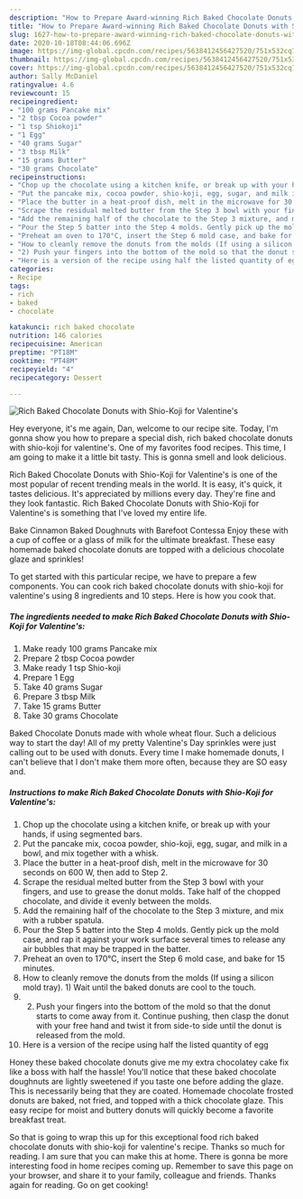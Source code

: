 ```yaml
---
description: "How to Prepare Award-winning Rich Baked Chocolate Donuts with Shio-Koji for Valentine&amp;#39;s"
title: "How to Prepare Award-winning Rich Baked Chocolate Donuts with Shio-Koji for Valentine&amp;#39;s"
slug: 1627-how-to-prepare-award-winning-rich-baked-chocolate-donuts-with-shio-koji-for-valentine-and-39-s
date: 2020-10-18T08:44:06.696Z
image: https://img-global.cpcdn.com/recipes/5638412456427520/751x532cq70/rich-baked-chocolate-donuts-with-shio-koji-for-valentines-recipe-main-photo.jpg
thumbnail: https://img-global.cpcdn.com/recipes/5638412456427520/751x532cq70/rich-baked-chocolate-donuts-with-shio-koji-for-valentines-recipe-main-photo.jpg
cover: https://img-global.cpcdn.com/recipes/5638412456427520/751x532cq70/rich-baked-chocolate-donuts-with-shio-koji-for-valentines-recipe-main-photo.jpg
author: Sally McDaniel
ratingvalue: 4.6
reviewcount: 15
recipeingredient:
- "100 grams Pancake mix"
- "2 tbsp Cocoa powder"
- "1 tsp Shiokoji"
- "1 Egg"
- "40 grams Sugar"
- "3 tbsp Milk"
- "15 grams Butter"
- "30 grams Chocolate"
recipeinstructions:
- "Chop up the chocolate using a kitchen knife, or break up with your hands, if using segmented bars."
- "Put the pancake mix, cocoa powder, shio-koji, egg, sugar, and milk in a bowl, and mix together with a whisk."
- "Place the butter in a heat-proof dish, melt in the microwave for 30 seconds on 600 W, then add to Step 2."
- "Scrape the residual melted butter from the Step 3 bowl with your fingers, and use to grease the donut molds. Take half of the chopped chocolate, and divide it evenly between the molds."
- "Add the remaining half of the chocolate to the Step 3 mixture, and mix with a rubber spatula."
- "Pour the Step 5 batter into the Step 4 molds. Gently pick up the mold case, and rap it against your work surface several times to release any air bubbles that may be trapped in the batter."
- "Preheat an oven to 170°C, insert the Step 6 mold case, and bake for 15 minutes."
- "How to cleanly remove the donuts from the molds (If using a silicon mold tray). 1) Wait until the baked donuts are cool to the touch."
- "2) Push your fingers into the bottom of the mold so that the donut starts to come away from it. Continue pushing, then clasp the donut with your free hand and twist it from side-to side until the donut is released from the mold."
- "Here is a version of the recipe using half the listed quantity of egg"
categories:
- Recipe
tags:
- rich
- baked
- chocolate

katakunci: rich baked chocolate 
nutrition: 146 calories
recipecuisine: American
preptime: "PT18M"
cooktime: "PT48M"
recipeyield: "4"
recipecategory: Dessert

---
```



![Rich Baked Chocolate Donuts with Shio-Koji for Valentine&#39;s](https://img-global.cpcdn.com/recipes/5638412456427520/751x532cq70/rich-baked-chocolate-donuts-with-shio-koji-for-valentines-recipe-main-photo.jpg)

Hey everyone, it's me again, Dan, welcome to our recipe site. Today, I'm gonna show you how to prepare a special dish, rich baked chocolate donuts with shio-koji for valentine&#39;s. One of my favorites food recipes. This time, I am going to make it a little bit tasty. This is gonna smell and look delicious.

Rich Baked Chocolate Donuts with Shio-Koji for Valentine&#39;s is one of the most popular of recent trending meals in the world. It is easy, it's quick, it tastes delicious. It's appreciated by millions every day. They're fine and they look fantastic. Rich Baked Chocolate Donuts with Shio-Koji for Valentine&#39;s is something that I've loved my entire life.

Bake Cinnamon Baked Doughnuts with Barefoot Contessa Enjoy these with a cup of coffee or a glass of milk for the ultimate breakfast. These easy homemade baked chocolate donuts are topped with a delicious chocolate glaze and sprinkles!


To get started with this particular recipe, we have to prepare a few components. You can cook rich baked chocolate donuts with shio-koji for valentine&#39;s using 8 ingredients and 10 steps. Here is how you cook that.

<!--inarticleads1-->

##### The ingredients needed to make Rich Baked Chocolate Donuts with Shio-Koji for Valentine&#39;s:

1. Make ready 100 grams Pancake mix
1. Prepare 2 tbsp Cocoa powder
1. Make ready 1 tsp Shio-koji
1. Prepare 1 Egg
1. Take 40 grams Sugar
1. Prepare 3 tbsp Milk
1. Take 15 grams Butter
1. Take 30 grams Chocolate


Baked Chocolate Donuts made with whole wheat flour. Such a delicious way to start the day! All of my pretty Valentine&#39;s Day sprinkles were just calling out to be used with donuts. Every time I make homemade donuts, I can&#39;t believe that I don&#39;t make them more often, because they are SO easy and. 

<!--inarticleads2-->

##### Instructions to make Rich Baked Chocolate Donuts with Shio-Koji for Valentine&#39;s:

1. Chop up the chocolate using a kitchen knife, or break up with your hands, if using segmented bars.
1. Put the pancake mix, cocoa powder, shio-koji, egg, sugar, and milk in a bowl, and mix together with a whisk.
1. Place the butter in a heat-proof dish, melt in the microwave for 30 seconds on 600 W, then add to Step 2.
1. Scrape the residual melted butter from the Step 3 bowl with your fingers, and use to grease the donut molds. Take half of the chopped chocolate, and divide it evenly between the molds.
1. Add the remaining half of the chocolate to the Step 3 mixture, and mix with a rubber spatula.
1. Pour the Step 5 batter into the Step 4 molds. Gently pick up the mold case, and rap it against your work surface several times to release any air bubbles that may be trapped in the batter.
1. Preheat an oven to 170°C, insert the Step 6 mold case, and bake for 15 minutes.
1. How to cleanly remove the donuts from the molds (If using a silicon mold tray). 1) Wait until the baked donuts are cool to the touch.
1. 2) Push your fingers into the bottom of the mold so that the donut starts to come away from it. Continue pushing, then clasp the donut with your free hand and twist it from side-to side until the donut is released from the mold.
1. Here is a version of the recipe using half the listed quantity of egg


Honey these baked chocolate donuts give me my extra chocolatey cake fix like a boss with half the hassle! You&#39;ll notice that these baked chocolate doughnuts are lightly sweetened if you taste one before adding the glaze. This is necessarily being that they are coated. Homemade chocolate frosted donuts are baked, not fried, and topped with a thick chocolate glaze. This easy recipe for moist and buttery donuts will quickly become a favorite breakfast treat. 

So that is going to wrap this up for this exceptional food rich baked chocolate donuts with shio-koji for valentine&#39;s recipe. Thanks so much for reading. I am sure that you can make this at home. There is gonna be more interesting food in home recipes coming up. Remember to save this page on your browser, and share it to your family, colleague and friends. Thanks again for reading. Go on get cooking!
